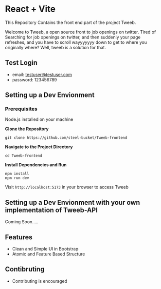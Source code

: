 # React + Vite

This Repository Contains the front end part of the project Tweeb.

Welcome to Tweeb, a open source front to job openings on twitter. Tired of Searching for job openings on twitter, and then suddenly your page refreshes, and you have to scroll wayyyyyyy down to get to where you originally where? 
Well, tweeb is a solution for that.

## Test Login
- email: testuser@testuser.com
- password: 123456789

## Setting up a Dev Envionment
### Prerequisites
Node.js installed on your machine

__Clone the Repository__

```
git clone https://github.com/steel-bucket/Tweeb-frontend
```

__Navigate to the Project Directory__

```
cd Tweeb-frontend
```
__Install Dependencies and Run__
```
npm install
npm run dev
```
Visit `http://localhost:5173` in your browser to access Tweeb

## Setting up a Dev Envionment with your own implementation of Tweeb-API 
Coming Soon.....

## Features
- Clean and Simple UI in Bootstrap
- Atomic and Feature Based Structure
## Contibruting
- Contributing is encouraged
